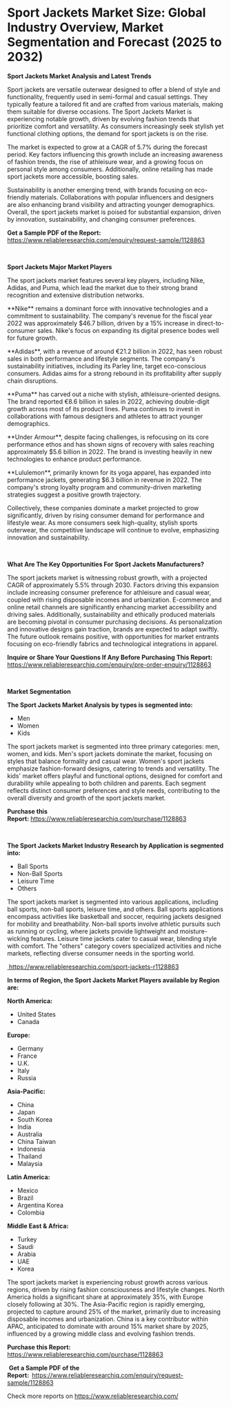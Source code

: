 <p><h1>Sport Jackets Market Size: Global Industry Overview, Market Segmentation and Forecast (2025 to 2032)</h1></p><p><strong>Sport Jackets Market Analysis and Latest Trends</strong></p>
<p><p>Sport jackets are versatile outerwear designed to offer a blend of style and functionality, frequently used in semi-formal and casual settings. They typically feature a tailored fit and are crafted from various materials, making them suitable for diverse occasions. The Sport Jackets Market is experiencing notable growth, driven by evolving fashion trends that prioritize comfort and versatility. As consumers increasingly seek stylish yet functional clothing options, the demand for sport jackets is on the rise.</p><p>The market is expected to grow at a CAGR of 5.7% during the forecast period. Key factors influencing this growth include an increasing awareness of fashion trends, the rise of athleisure wear, and a growing focus on personal style among consumers. Additionally, online retailing has made sport jackets more accessible, boosting sales. </p><p>Sustainability is another emerging trend, with brands focusing on eco-friendly materials. Collaborations with popular influencers and designers are also enhancing brand visibility and attracting younger demographics. Overall, the sport jackets market is poised for substantial expansion, driven by innovation, sustainability, and changing consumer preferences.</p></p>
<p><strong>Get a Sample PDF of the Report:&nbsp;</strong> <a href="https://www.reliableresearchiq.com/enquiry/request-sample/1128863?utm_campaign=2810&utm_medium=2&utm_source=Github&utm_content=ia&utm_term=04042025&utm_id=sport-jackets">https://www.reliableresearchiq.com/enquiry/request-sample/1128863</a></p>
<p>&nbsp;</p>
<p><strong>Sport Jackets Major Market Players</strong></p>
<p><p>The sport jackets market features several key players, including Nike, Adidas, and Puma, which lead the market due to their strong brand recognition and extensive distribution networks. </p><p>**Nike** remains a dominant force with innovative technologies and a commitment to sustainability. The company's revenue for the fiscal year 2022 was approximately $46.7 billion, driven by a 15% increase in direct-to-consumer sales. Nike's focus on expanding its digital presence bodes well for future growth.</p><p>**Adidas**, with a revenue of around €21.2 billion in 2022, has seen robust sales in both performance and lifestyle segments. The company's sustainability initiatives, including its Parley line, target eco-conscious consumers. Adidas aims for a strong rebound in its profitability after supply chain disruptions.</p><p>**Puma** has carved out a niche with stylish, athleisure-oriented designs. The brand reported €8.6 billion in sales in 2022, achieving double-digit growth across most of its product lines. Puma continues to invest in collaborations with famous designers and athletes to attract younger demographics.</p><p>**Under Armour**, despite facing challenges, is refocusing on its core performance ethos and has shown signs of recovery with sales reaching approximately $5.6 billion in 2022. The brand is investing heavily in new technologies to enhance product performance.</p><p>**Lululemon**, primarily known for its yoga apparel, has expanded into performance jackets, generating $6.3 billion in revenue in 2022. The company's strong loyalty program and community-driven marketing strategies suggest a positive growth trajectory.</p><p>Collectively, these companies dominate a market projected to grow significantly, driven by rising consumer demand for performance and lifestyle wear. As more consumers seek high-quality, stylish sports outerwear, the competitive landscape will continue to evolve, emphasizing innovation and sustainability.</p></p>
<p>&nbsp;</p>
<p><strong>What Are The Key Opportunities For Sport Jackets Manufacturers?</strong></p>
<p><p>The sport jackets market is witnessing robust growth, with a projected CAGR of approximately 5.5% through 2030. Factors driving this expansion include increasing consumer preference for athleisure and casual wear, coupled with rising disposable incomes and urbanization. E-commerce and online retail channels are significantly enhancing market accessibility and driving sales. Additionally, sustainability and ethically produced materials are becoming pivotal in consumer purchasing decisions. As personalization and innovative designs gain traction, brands are expected to adapt swiftly. The future outlook remains positive, with opportunities for market entrants focusing on eco-friendly fabrics and technological integrations in apparel.</p></p>
<p><strong>Inquire or Share Your Questions If Any Before Purchasing This Report:</strong> <a href="https://www.reliableresearchiq.com/enquiry/pre-order-enquiry/1128863?utm_campaign=2810&utm_medium=2&utm_source=Github&utm_content=ia&utm_term=04042025&utm_id=sport-jackets">https://www.reliableresearchiq.com/enquiry/pre-order-enquiry/1128863</a></p>
<p>&nbsp;</p>
<p><strong>Market Segmentation</strong></p>
<p><strong>The Sport Jackets Market Analysis by types is segmented into:</strong></p>
<p><ul><li>Men</li><li>Women</li><li>Kids</li></ul></p>
<p><p>The sport jackets market is segmented into three primary categories: men, women, and kids. Men's sport jackets dominate the market, focusing on styles that balance formality and casual wear. Women's sport jackets emphasize fashion-forward designs, catering to trends and versatility. The kids' market offers playful and functional options, designed for comfort and durability while appealing to both children and parents. Each segment reflects distinct consumer preferences and style needs, contributing to the overall diversity and growth of the sport jackets market.</p></p>
<p><strong>Purchase this Report:&nbsp;</strong><a href="https://www.reliableresearchiq.com/purchase/1128863?utm_campaign=2810&utm_medium=2&utm_source=Github&utm_content=ia&utm_term=04042025&utm_id=sport-jackets">https://www.reliableresearchiq.com/purchase/1128863</a></p>
<p>&nbsp;</p>
<p><strong>The Sport Jackets Market Industry Research by Application is segmented into:</strong></p>
<p><ul><li>Ball Sports</li><li>Non-Ball Sports</li><li>Leisure Time</li><li>Others</li></ul></p>
<p><p>The sport jackets market is segmented into various applications, including ball sports, non-ball sports, leisure time, and others. Ball sports applications encompass activities like basketball and soccer, requiring jackets designed for mobility and breathability. Non-ball sports involve athletic pursuits such as running or cycling, where jackets provide lightweight and moisture-wicking features. Leisure time jackets cater to casual wear, blending style with comfort. The "others" category covers specialized activities and niche markets, reflecting diverse consumer needs in the sporting world.</p></p>
<p><a href="https://www.reliableresearchiq.com/sport-jackets-r1128863?utm_campaign=2810&utm_medium=2&utm_source=Github&utm_content=ia&utm_term=04042025&utm_id=sport-jackets">&nbsp;https://www.reliableresearchiq.com/sport-jackets-r1128863</a></p>
<p><strong>In terms of Region, the Sport Jackets Market Players available by Region are:</strong></p>
<p>
    <p> <strong> North America: </strong>
        <ul>
            <li>United States</li>
            <li>Canada</li>
        </ul>
        </p> 
    <p> <strong> Europe: </strong>
        <ul>
            <li>Germany</li>
            <li>France</li>
            <li>U.K.</li>
            <li>Italy</li>
            <li>Russia</li>
        </ul>
        </p> 
    <p> <strong> Asia-Pacific: </strong>
        <ul>
            <li>China</li>
            <li>Japan</li>
            <li>South Korea</li>
            <li>India</li>
            <li>Australia</li>
            <li>China Taiwan</li>
            <li>Indonesia</li>
            <li>Thailand</li>
            <li>Malaysia</li>
        </ul>
        </p> 
    <p> <strong> Latin America: </strong>
        <ul>
            <li>Mexico</li>
            <li>Brazil</li>
            <li>Argentina Korea</li>
            <li>Colombia</li>
        </ul>
        </p> 
    <p> <strong> Middle East & Africa: </strong>
        <ul>
            <li>Turkey</li>
            <li>Saudi</li>
            <li>Arabia</li>
            <li>UAE</li>
            <li>Korea</li>
        </ul>
    </p>
    </p>
<p><p>The sport jackets market is experiencing robust growth across various regions, driven by rising fashion consciousness and lifestyle changes. North America holds a significant share at approximately 35%, with Europe closely following at 30%. The Asia-Pacific region is rapidly emerging, projected to capture around 25% of the market, primarily due to increasing disposable incomes and urbanization. China is a key contributor within APAC, anticipated to dominate with around 15% market share by 2025, influenced by a growing middle class and evolving fashion trends.</p></p>
<p><strong>Purchase this Report: </strong><a href="https://www.reliableresearchiq.com/purchase/1128863?utm_campaign=2810&utm_medium=2&utm_source=Github&utm_content=ia&utm_term=04042025&utm_id=sport-jackets">https://www.reliableresearchiq.com/purchase/1128863</a></p>
<p>&nbsp;<strong>Get a Sample PDF of the Report:&nbsp;&nbsp;</strong><a href="https://www.reliableresearchiq.com/enquiry/request-sample/1128863?utm_campaign=2810&utm_medium=2&utm_source=Github&utm_content=ia&utm_term=04042025&utm_id=sport-jackets">https://www.reliableresearchiq.com/enquiry/request-sample/1128863</a></p>
<p><strong></strong></p>
<p>Check more reports on <a href="https://www.reliableresearchiq.com/?utm_campaign=2810&utm_medium=2&utm_source=Github&utm_content=ia&utm_term=04042025&utm_id=sport-jackets">https://www.reliableresearchiq.com/</a></p>